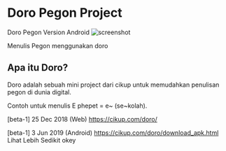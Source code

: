 # Doro Pegon Project
Doro Pegon Version Android 
![screenshot](https://scontent-sin6-3.xx.fbcdn.net/v/t1.0-9/61627094_305995927009540_7509478836468187136_n.png?_nc_cat=104&ccb=2&_nc_sid=730e14&_nc_eui2=AeEDsLgZUgMYmWj2XgXXO3kUImSwA0ftbh8iZLADR-1uH5Xa9F0tIga7SBaSwNxbgGy2qK-Co7SXnhN_Gw6goUlP&_nc_ohc=Ud8jJRunRxQAX8HJO80&_nc_ht=scontent-sin6-3.xx&oh=eb3b78ef03d6f047e335869c2e34e966&oe=6045F278)
 
Menulis Pegon menggunakan doro

## Apa itu Doro?
Doro adalah sebuah mini project dari cikup untuk memudahkan penulisan pegon di dunia digital.

Contoh untuk menulis E phepet = e~ (se~kolah).

[beta-1] 25 Dec 2018 (Web)
https://cikup.com/doro/

[beta-1] 3 Jun 2019 (Android)
https://cikup.com/doro/download_apk.html Lihat Lebih Sedikit
okey
